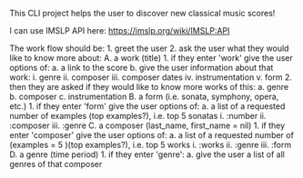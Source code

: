 This CLI project helps the user to discover new classical music scores!

I can use IMSLP API here: https://imslp.org/wiki/IMSLP:API

The work flow should be:
    1. greet the user
    2. ask the user what they would like to know more about:
        A. a work (title) 
            1. if they enter 'work' give the user options of:
                a. a link to the score 
                b. give the user information about that work:
                    i. genre
                    ii. composer
                    iii. composer dates
                    iv. instrumentation
                    v. form
            2. then they are asked if they would like to know more works of this:
                a. genre
                b. composer
                c. instrumentation
        B. a form (i.e. sonata, symphony, opera, etc.)
            1. if they enter 'form' give the user options of:
                a. a list of a requested number of examples (top examples?), i.e. top 5 sonatas
                    i. :number
                    ii. :composer
                    iii. :genre
        C. a composer (last_name, first_name = nil)
            1. if they enter 'composer' give the user options of:
                a. a list of a requested number of (examples = 5 )(top examples?), i.e. top 5 works
                    i. :works
                    ii. :genre
                    iii. :form   
        D. a genre (time period)
            1. if they enter 'genre':
                a. give the user a list of all genres of that composer


    
